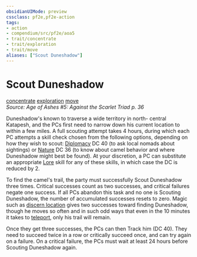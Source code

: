 ```yaml
---
obsidianUIMode: preview
cssclass: pf2e,pf2e-action
tags:
- action
- compendium/src/pf2e/aoa5
- trait/concentrate
- trait/exploration
- trait/move
aliases: ["Scout Duneshadow"]
---
```

# Scout Duneshadow
[concentrate](rules/traits/concentrate.md "Concentrate Action & Ability Trait")  [exploration](rules/traits/exploration.md "Exploration Action & Ability Trait")  [move](rules/traits/move.md "Move Combat Trait")  
*Source: Age of Ashes #5: Against the Scarlet Triad p. 36*  


Duneshadow's known to traverse a wide territory in north- central Katapesh, and the PCs first need to narrow down his current location to within a few miles. A full scouting attempt takes 4 hours, during which each PC attempts a skill check chosen from the following options, depending on how they wish to scout: [Diplomacy](compendium/skills.md#Diplomacy) DC 40 (to ask local nomads about sightings) or [Nature](compendium/skills.md#Nature) DC 36 (to know about camel behavior and where Duneshadow might best be found). At your discretion, a PC can substitute an appropriate [Lore](compendium/skills.md#Lore) skill for any of these skills, in which case the DC is reduced by 2.

To find the camel's trail, the party must successfully Scout Duneshadow three times. Critical successes count as two successes, and critical failures negate one success. If all PCs abandon this task and no one is Scouting Duneshadow, the number of accumulated successes resets to zero. Magic such as [discern location](compendium/spells/discern-location.md) gives two successes toward finding Duneshadow, though he moves so often and in such odd ways that even in the 10 minutes it takes to [teleport](compendium/spells/teleport.md), only his trail will remain.

Once they get three successes, the PCs can then Track him (DC 40). They need to succeed twice in a row or critically succeed once, and can try again on a failure. On a critical failure, the PCs must wait at least 24 hours before Scouting Duneshadow again.
